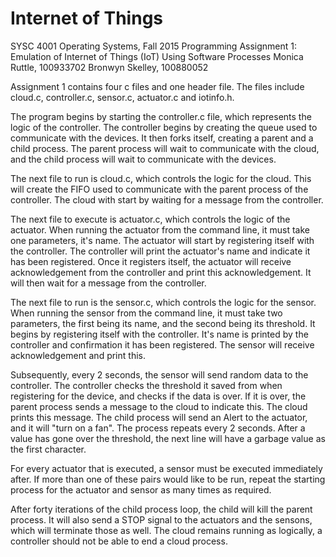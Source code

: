 # Internet of Things
SYSC 4001 Operating Systems, Fall 2015
Programming Assignment 1: Emulation of Internet of Things (IoT) Using Software Processes
Monica Ruttle, 100933702
Bronwyn Skelley, 100880052

Assignment 1 contains four c files and one header file. The files include cloud.c, controller.c, sensor.c, actuator.c and iotinfo.h.

The program begins by starting the controller.c file, which represents the logic of the controller. The controller begins by creating the queue used to communicate with the devices. It then forks itself, creating a parent and a child process. The parent process will wait to communicate with the cloud, and the child process will wait to communicate with the devices.

The next file to run is cloud.c, which controls the logic for the cloud. This will create the FIFO used to communicate with the parent process of the controller. The cloud with start by waiting for a message from the controller. 

The next file to execute is actuator.c, which controls the logic of the actuator. When running the actuator from the command line, it must take one parameters, it's name. The actuator will start by registering itself with the controller. The controller will print the actuator's name and indicate it has been registered. Once it registers itself, the actuator will receive acknowledgement from the controller and print this acknowledgement. It will then wait for a message from the controller. 

The next file to run is the sensor.c, which controls the logic for the sensor. When running the sensor from the command line, it must take two parameters, the first being its name, and the second being its threshold. It begins by registering itself with the controller. It's name is printed by the controller and confirmation it has been registered. The sensor will receive acknowledgement and print this. 

Subsequently, every 2 seconds, the sensor will send random data to the controller. The controller checks the threshold it saved from when registering for the device, and checks if the data is over. If it is over, the parent process sends a message to the cloud to indicate this. The cloud prints this message. The child process will send an Alert to the actuator, and it will "turn on a fan". The process repeats every 2 seconds. After a value has gone over the threshold, the next line will have a garbage value as the first character.

For every actuator that is executed, a sensor must be executed immediately after. If more than one of these pairs would like to be run, repeat the starting process for the actuator and sensor as many times as required.

After forty iterations of the child process loop, the child will kill the parent process. It will also send a STOP signal to the actuators and the sensons, which will terminate those as well. The cloud remains running as logically, a controller should not be able to end a cloud process.
